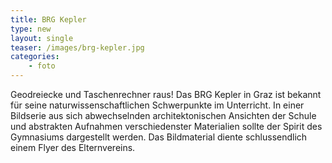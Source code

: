 ```yaml
---
title: BRG Kepler
type: new
layout: single
teaser: /images/brg-kepler.jpg
categories: 
    - foto
---
```

Geodreiecke und Taschenrechner raus! Das BRG Kepler in Graz ist bekannt für seine naturwissenschaftlichen Schwerpunkte im Unterricht.
In einer Bildserie aus sich abwechselnden architektonischen Ansichten der Schule und abstrakten Aufnahmen verschiedenster Materialien sollte 
der Spirit des Gymnasiums dargestellt werden. Das Bildmaterial diente schlussendlich einem Flyer des Elternvereins.
